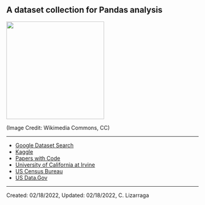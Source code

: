 

## A dataset collection for Pandas analysis

<p><img src="https://upload.wikimedia.org/wikipedia/commons/thumb/1/18/Text-csv-text.svg/523px-Text-csv-text.svg.png" width="256")></p>

(Image Credit: Wikimedia Commons, CC)
***


* [Google Dataset Search](https://datasetsearch.research.google.com)
* [Kaggle](https://www.kaggle.com/datasets)
* [Papers with Code](https://paperswithcode.com/datasets)
* [University of California at Irvine](https://archive-beta.ics.uci.edu/ml/datasets)
* [US Census Bureau](https://www.census.gov/data/datasets.html)
* [US Data.Gov](https://www.data.gov)


***

Created: 02/18/2022, Updated: 02/18/2022, C. Lizarraga
